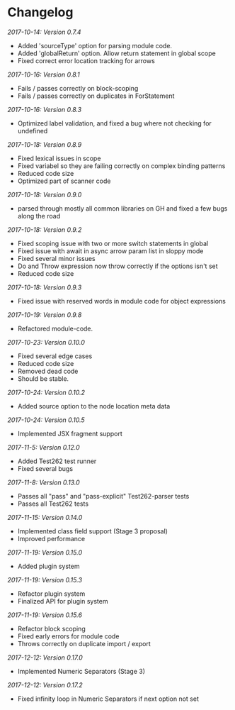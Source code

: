# Changelog

*2017-10-14: Version 0.7.4*

 * Added 'sourceType' option for parsing module code.
 * Added 'globalReturn' option. Allow return statement in global scope
 * Fixed correct error location tracking for arrows

*2017-10-16: Version 0.8.1*

* Fails / passes correctly on block-scoping
* Fails / passes correctly on duplicates in ForStatement

*2017-10-16: Version 0.8.3*

* Optimized label validation, and fixed a bug where not checking for undefined

*2017-10-18: Version 0.8.9*

* Fixed lexical issues in scope
* Fixed variabel so they are failing correctly on complex binding patterns
* Reduced code size
* Optimized part of scanner code

*2017-10-18: Version 0.9.0*

- parsed through mostly all common libraries on GH and fixed a few bugs along the road

*2017-10-18: Version 0.9.2*

- Fixed scoping issue with two or more switch statements in global
- Fixed issue with await in async arrow param list in sloppy mode
- Fixed several minor issues
- Do and Throw expression now throw correctly if the options isn't set
- Reduced code size

*2017-10-18: Version 0.9.3*
- Fixed issue with reserved words in module code for object expressions

*2017-10-19: Version 0.9.8*
- Refactored module-code.

*2017-10-23: Version 0.10.0*

- Fixed several edge cases
- Reduced code size
- Removed dead code
- Should be stable. 

*2017-10-24: Version 0.10.2*
- Added source option to the node location meta data

*2017-10-24: Version 0.10.5*
- Implemented JSX fragment support

*2017-11-5: Version 0.12.0*
- Added Test262 test runner
- Fixed several bugs

*2017-11-8: Version 0.13.0*
- Passes all "pass" and "pass-explicit" Test262-parser tests
- Passes all Test262 tests

*2017-11-15: Version 0.14.0*
- Implemented class field support (Stage 3 proposal)
- Improved performance

*2017-11-19: Version 0.15.0*
- Added plugin system

*2017-11-19: Version 0.15.3*
- Refactor plugin system
- Finalized API for plugin system

*2017-11-19: Version 0.15.6*
- Refactor block scoping
- Fixed early errors for module code
- Throws correctly on duplicate import / export

*2017-12-12: Version 0.17.0*
- Implemented Numeric Separators (Stage 3)

*2017-12-12: Version 0.17.2*
- Fixed infinity loop in Numeric Separators if next option not set
